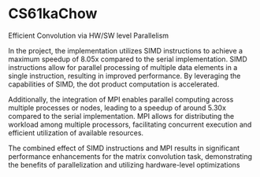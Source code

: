 # CS61kaChow
Efficient Convolution via HW/SW level Parallelism


In the project, the implementation utilizes SIMD instructions to achieve a maximum speedup of 8.05x compared to the serial implementation. SIMD instructions allow for parallel processing of multiple data elements in a single instruction, resulting in improved performance. By leveraging the capabilities of SIMD, the dot product computation is accelerated.

Additionally, the integration of MPI enables parallel computing across multiple processes or nodes, leading to a speedup of around 5.30x compared to the serial implementation. MPI allows for distributing the workload among multiple processors, facilitating concurrent execution and efficient utilization of available resources.

The combined effect of SIMD instructions and MPI results in significant performance enhancements for the matrix convolution task, demonstrating the benefits of parallelization and utilizing hardware-level optimizations
